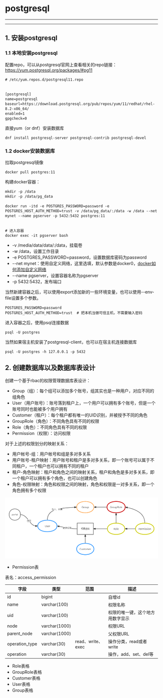 # postgresql
---
---

## 1. 安装postgresql
### 1.1 本地安装postgresql
配置repo，可以从postgresql官网上查看相关的repo链接：
https://yum.postgresql.org/packages/#pg11



```
# /etc/yum.repos.d/postgresql11.repo


[postgresql]
name=postgresql
baseurl=https://download.postgresql.org/pub/repos/yum/11/redhat/rhel-8.2-x86_64/
enabled=1
gpgcheck=0
```

直接yum（or dnf）安装数据库
```
dnf install postgresql-server postgresql-contrib postgresql-devel 
```

### 1.2 docker安装数据库
拉取postgresql镜像
```
docker pull postgres:11
```
构建docker容器：
```
mkdir -p /data
mkdir -p /data/pg_data

docker run -itd -e POSTGRES_PASSWORD=password -e POSTGRES_HOST_AUTH_METHOD=trust -v /data/pg_data/:/data -w /data --net mynet --name pgserver -p 5432:5432 postgres:11


# 进入容器
docker exec -it pgserver bash

```
- -v /media/data/data/:/data，挂载卷
- -w /data，设置工作目录
- -e POSTGRES_PASSWORD=password，设置数据库密码为password
- --net mynet：使用自定义网络，这里选填，默认参数是docker0，[docker如何添加自定义网络](https://www.cnblogs.com/aaawei/p/13402289.html)
- --name pgserver，设置容器名称为pgserver
- -p 5432:5432，发布端口

当然新建容器之后，可以使用export添加新的一些环境变量，也可以使用--env-file设置多个参数。
```
POSTGRES_PASSWORD=password
POSTGRES_HOST_AUTH_METHOD=trust  # 把本机当做可信主机，不需要输入密码
```

进入容器之后，使用psql连接数据
```
psql -U postgres 
```

当然如果宿主机安装了postgresql-client，也可以在宿主机连接数据库
```
psql -U postgres -h 127.0.0.1 -p 5432
```


## 2. 创建数据库以及数据库表设计


创建一个基于rbac的权限管理数据库表设计：


- Group（组）：每个组可以添加多个账号，组其实也是一种用户，对应不同的组角色
- User（用户账号）：账号落到租户上，一个用户可以拥有多个账号，但是一个账号同时也能被多个用户拥有
- Customer（租户）：每个租户都有唯一的UID识别，并被授予不同的角色
- GroupRole（角色）：不同角色具有不同的权限
- Role（角色）：不同角色具有不同的权限
- Permission（权限）：访问权限



对于上述的权限划分的映射关系：
- 用户帐号-组：用户帐号和组是多对多关系
- 用户账号-租户映射：用户账号和租户是多对多关系，即一个账号可以属于不同租户，一个租户也可以拥有不同的租户
- 租户-角色映射：租户和角色之间的映射关系，租户和角色是多对多关系，即一个租户可以拥有多个角色，也可以创建角色
- 角色-权限映射：角色和权限之间的映射，角色和权限是一对多关系，即一个角色拥有多个权限

![](imgs/权限设计.png)

- Permission表

表名：access_permission

|字段|类型|范围|描述|
| - | - | - | - |
|id|bigint||自增id|
|name|varchar(100)||权限名称|
|uid|varchar(100)||权限的唯一键，这个地方用数字显示|
|node|varchar(1000)||权限URL|
|parent_node|varchar(1000)||父权限URL|
|operation_type|varchar(30)|read、write、exec|操作分类，read或者write|
|operation|varchar(30)||操作，add、set、del等|

- Role表格
- GroupRole表格
- Customer表格
- User表格
- Group表格